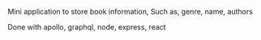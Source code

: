 Mini application to store book information, Such as, genre, name, authors

Done with apollo, graphql, node, express, react
